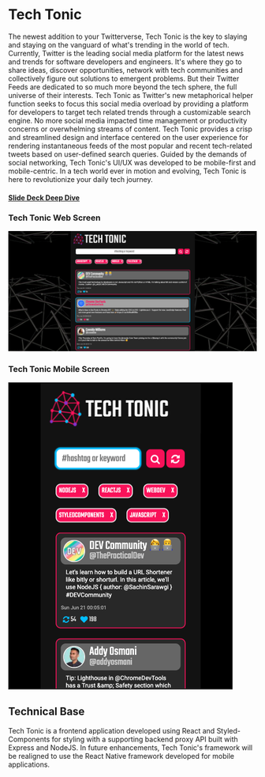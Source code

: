 # Tech Tonic

The newest addition to your Twitterverse, Tech Tonic is the key to slaying and staying on the vanguard of what's trending in the world of tech. Currently, Twitter is the leading social media platform for the latest news and trends for software developers and engineers. It's where they go to share ideas, discover opportunities, network with tech communities and collectively figure out solutions to emergent problems. But their Twitter Feeds are dedicated to so much more beyond the tech sphere, the full universe of their interests. Tech Tonic as Twitter's new metaphorical helper function seeks to focus this social media overload by providing a platform for developers to target tech related trends through a customizable search engine. No more social media impacted time management or productivity concerns or overwhelming streams of content. Tech Tonic provides a crisp and streamlined design and interface centered on the user experience for rendering instantaneous feeds of the most popular and recent tech-related tweets based on user-defined search queries. Guided by the demands of social networking, Tech Tonic's UI/UX was developed to be mobile-first and mobile-centric. In a tech world ever in motion and evolving, Tech Tonic is here to revolutionize your daily tech journey.

#### [Slide Deck Deep Dive](https://docs.google.com/presentation/d/1KsbStgxeM_5OG_aHMb3EI0k0osmm-8VYV7SXG0km8is/edit?usp=sharing)

### Tech Tonic Web Screen
![Tech Tonic Web Screen](tech-tonic/public/Tech%20Tonic%20Web%20Screenshot.png)

### Tech Tonic Mobile Screen
![Tech Tonic Mobile Screen](tech-tonic/public/Tech%20Tonic%20Mobile%20Screenshot.png)

## Technical Base

Tech Tonic is a frontend application developed using React and Styled-Components for styling with a supporting backend proxy API built with Express and NodeJS. In future enhancements, Tech Tonic's framework will be realigned to use the React Native framework developed for mobile applications.
